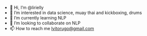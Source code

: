- 👋 Hi, I’m @lirielly
- 👀 I’m interested in data science, muay thai and kickboxing, drums
- 🌱 I’m currently learning NLP
- 💞️ I’m looking to collaborate on NLP
- 📫 How to reach me lvitorugo@gmail.com

<!---
lirielly/lirielly is a ✨ special ✨ repository because its `README.md` (this file) appears on your GitHub profile.
You can click the Preview link to take a look at your changes.
--->

